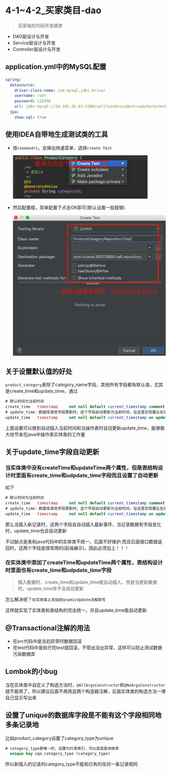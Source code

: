 # 4-1~4-2_买家类目-dao

> 买家端的代码开发顺序

+ DAO层设计与开发
+ Service层设计与开发
+ Controller层设计与开发

## application.yml中的MySQL配置

```yml
spring:
  datasource:
    driver-class-name: com.mysql.jdbc.Driver
    username: root
    password: 123456
    url: jdbc:mysql://10.102.26.63:3306/sell?useUnicode=true&characterEncoding=UTF-8&useSSLfalse
  jpa:
    show-sql: true
```

## 使用IDEA自带地生成测试类的工具

+ 按`coomand+1`，会弹出快速菜单，选择`create Test`

  ![生成测试类](生成测试类.png)

+ 然后配置框，简单配置下点击OK即可(默认设置一般就够)

  ![测试类配置](测试类配置.png)

## 关于设置默认值的好处

`product_category`表除了category_name字段，其他所有字段都有默认值，尤其是create_time和update_time，通过

```sql
# 默认时间为当前时间
create_time   timestamp     not null default current_timestamp comment '创建时间',
# update_time：数据库其他字段更新时，这个字段自动更新为当前时间，在这里实现要比在SpringBoot里实现简单地多
update_time   timestamp     not null default current_timestamp on update current_timestamp comment '更新时间',
```

上面设置可以做到自动插入当前时间和当操作表时自动更新update_time，能够极大地节省在java中操作表实体类的工作量

## 关于update_time字段自动更新

### 当实体类中没有createTime和updateTime两个属性，但是表结构设计时里面有create_time和udpdate_time字段而且设置了自动更新

如下

```sql
# 默认时间为当前时间
create_time   timestamp     not null default current_timestamp comment '创建时间',
# update_time：数据库其他字段更新时，这个字段自动更新为当前时间，在这里实现要比在SpringBoot里实现简单地多
update_time   timestamp     not null default current_timestamp on update current_timestamp comment '更新时间',
```

那么当插入新记录时，这两个字段会自动插入最新事件，当记录数据有字段变化时，update_time也会自动更新

不过缺点是表和java代码中的实体类不统一，后面不好维护;而且后面接口数据返回时，这两个字段是很常用的(前端展示)，因此必须加上！！！

### 在实体类中添加了createTime和updateTime两个属性，表结构设计时里面也有create_time和udpdate_time字段

> 插入数据时，create_time和update_time能自动插入，但是当更新数据时，update_time并不会自动更新

怎么解决呢？`在实体类上添加@DynamicUpdate注解即可`

这样就实现了实体类和表结构的完全统一，并且update_time能自动更新

## @Transactional注解的用法

+ 在src代码中是当初异常时数据回滚
+ 在test代码中是执行完test就回滚，不管出没出异常，这样可以防止测试数据污染数据库

## Lombok的小bug

当在实体类中自定义了构造方法时，`@AllArgsConstructor`和`@NoArgsConstructor`就不能用了，所以建议后面不再用这两个构造器注解，后面实体类的构造方法一律自己显示写出来

## 设置了unique的数据库字段是不能有这个字段相同地多条记录地

比如product_category设置了category_type为unique

```sql
# category_type是唯一的，设置为约束索引，可以提高查询效率
  unique key uqe_category_type (category_type)
```

所以新插入的记录的category_type不能和已有的任何一条记录相同


